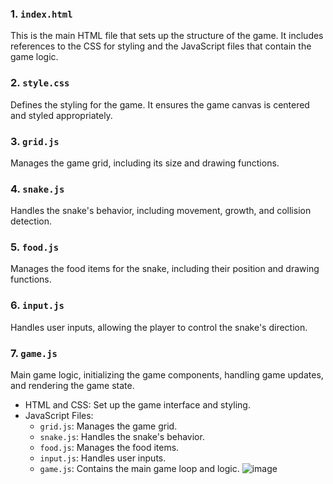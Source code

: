 
### 1. `index.html`
This is the main HTML file that sets up the structure of the game. It includes references to the CSS for styling and the JavaScript files that contain the game logic.

### 2. `style.css`
Defines the styling for the game. It ensures the game canvas is centered and styled appropriately.

### 3. `grid.js`
Manages the game grid, including its size and drawing functions.

### 4. `snake.js`
Handles the snake's behavior, including movement, growth, and collision detection.

### 5. `food.js`
Manages the food items for the snake, including their position and drawing functions.

### 6. `input.js`
Handles user inputs, allowing the player to control the snake's direction.
    
### 7. `game.js`
Main game logic, initializing the game components, handling game updates, and rendering the game state.

- HTML and CSS: Set up the game interface and styling.
- JavaScript Files:
  - `grid.js`: Manages the game grid.
  - `snake.js`: Handles the snake's behavior.
  - `food.js`: Manages the food items.
  - `input.js`: Handles user inputs.
  - `game.js`: Contains the main game loop and logic.
![image](https://github.com/user-attachments/assets/f7784548-2a5c-4e47-bae7-72a73e081ca2)
